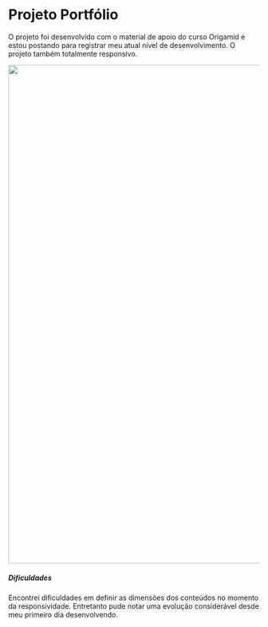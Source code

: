# Projeto Portfólio

O projeto foi desenvolvido com o material de apoio do curso Origamid e estou postando para registrar meu atual nível de desenvolvimento. O projeto também totalmente responsivo.

<img src="./img/Animação.gif" align="center" width="1000"/>

##### Dificuldades
Encontrei dificuldades em definir as dimensões dos conteúdos no momento da responsividade. Entretanto pude notar uma evolução considerável desde meu primeiro dia desenvolvendo.  
